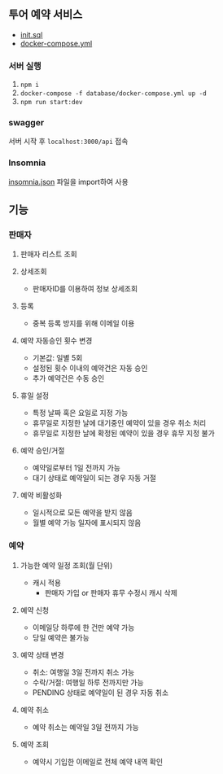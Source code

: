 ## 투어 예약 서비스

- [init.sql](database/init.sql)
- [docker-compose.yml](database/docker-compose.yml)

### 서버 실행

1. `npm i`
2. `docker-compose -f database/docker-compose.yml up -d`
3. `npm run start:dev`

### swagger

서버 시작 후 `localhost:3000/api` 접속

### Insomnia

[insomnia.json](insomnia.json) 파일을 import하여 사용

## 기능

### 판매자

1. 판매자 리스트 조회

2. 상세조회

   - 판매자ID를 이용하여 정보 상세조회

3. 등록

   - 중복 등록 방지를 위해 이메일 이용

4. 예약 자동승인 횟수 변경

   - 기본값: 일별 5회
   - 설정된 횟수 이내의 예약건은 자동 승인
   - 추가 예약건은 수동 승인

5. 휴일 설정

   - 특정 날짜 혹은 요일로 지정 가능
   - 휴무일로 지정한 날에 대기중인 예약이 있을 경우 취소 처리
   - 휴무일로 지정한 날에 확정된 예약이 있을 경우 휴무 지정 불가

6. 예약 승인/거절

   - 예약일로부터 1일 전까지 가능
   - 대기 상태로 예약일이 되는 경우 자동 거절

7. 예약 비활성화

   - 일시적으로 모든 예약을 받지 않음
   - 월별 예약 가능 일자에 표시되지 않음

### 예약

1. 가능한 예약 일정 조회(월 단위)

   - 캐시 적용
     - 판매자 가입 or 판매자 휴무 수정시 캐시 삭제

2. 예약 신청

   - 이메일당 하루에 한 건만 예약 가능
   - 당일 예약은 불가능

3. 예약 상태 변경

   - 취소: 여행일 3일 전까지 취소 가능
   - 수락/거절: 여행일 하루 전까지만 가능
   - PENDING 상태로 예약일이 된 경우 자동 취소

4. 예약 취소

   - 예약 취소는 예약일 3일 전까지 가능

5. 예약 조회

   - 예약시 기입한 이메일로 전체 예약 내역 확인
